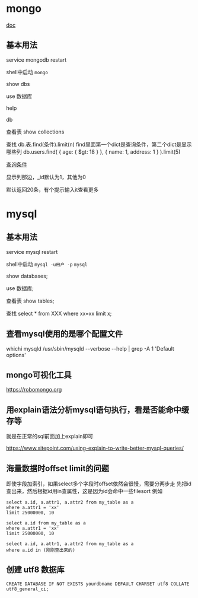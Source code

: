 mongo
===

[doc](http://docs.mongodb.org/manual/)

基本用法
---

service mongodb restart

shell中启动 `mongo`

show dbs

use 数据库

help

db

查看表
show collections

查找
db.表.find(条件).limit(n)
find里面第一个dict是查询条件，第二个dict是显示哪些列
db.users.find( { age: { $gt: 18 } }, { name: 1, address: 1 } ).limit(5)

[查询条件](http://docs.mongodb.org/manual/reference/operator/query/#query-selectors)

显示列那边，_id默认为1，其他为0

默认返回20条，有个提示输入it查看更多

mysql
===

基本用法
---

service mysql restart

shell中启动 `mysql -u用户 -p` `mysql`

show databases;

use 数据库;

查看表
show tables;

查找
select * from XXX where xx=xx limit x;

查看mysql使用的是哪个配置文件
---

whichi mysqld
/usr/sbin/mysqld --verbose --help | grep -A 1 'Default options'


mongo可视化工具
---

https://robomongo.org


用explain语法分析mysql语句执行，看是否能命中缓存等
---
就是在正常的sql前面加上explain即可

https://www.sitepoint.com/using-explain-to-write-better-mysql-queries/


海量数据时offset limit的问题
----
即使字段加索引，如果select多个字段时offset依然会很慢，需要分两步走
先把id查出来，然后根据id用in查属性，这是因为id会命中一些filesort
例如

```
select a.id, a.attr1, a.attr2 from my_table as a
where a.attr1 = 'xx'
limit 25000000, 10
```

```
select a.id from my_table as a
where a.attr1 = 'xx'
limit 25000000, 10

select a.id, a.attr1, a.attr2 from my_table as a
where a.id in (刚刚查出来的)
```

创建 utf8 数据库
---

    CREATE DATABASE IF NOT EXISTS yourdbname DEFAULT CHARSET utf8 COLLATE utf8_general_ci;

